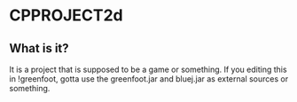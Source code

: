 # CPPROJECT2d
## What is it?
It is a project that is supposed to be a game or something.
If you editing this in !greenfoot, gotta use the greenfoot.jar and bluej.jar as external sources or something.

